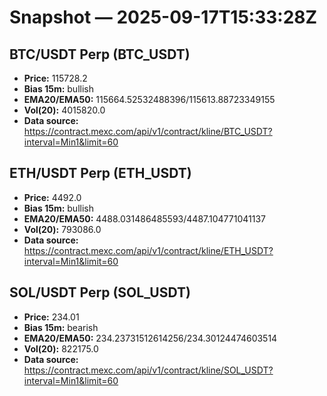 # Snapshot — 2025-09-17T15:33:28Z

## BTC/USDT Perp (BTC_USDT)
- **Price:** 115728.2
- **Bias 15m:** bullish
- **EMA20/EMA50:** 115664.52532488396/115613.88723349155
- **Vol(20):** 4015820.0
- **Data source:** https://contract.mexc.com/api/v1/contract/kline/BTC_USDT?interval=Min1&limit=60

## ETH/USDT Perp (ETH_USDT)
- **Price:** 4492.0
- **Bias 15m:** bullish
- **EMA20/EMA50:** 4488.031486485593/4487.104771041137
- **Vol(20):** 793086.0
- **Data source:** https://contract.mexc.com/api/v1/contract/kline/ETH_USDT?interval=Min1&limit=60

## SOL/USDT Perp (SOL_USDT)
- **Price:** 234.01
- **Bias 15m:** bearish
- **EMA20/EMA50:** 234.23731512614256/234.30124474603514
- **Vol(20):** 822175.0
- **Data source:** https://contract.mexc.com/api/v1/contract/kline/SOL_USDT?interval=Min1&limit=60
